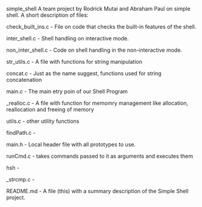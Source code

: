 simple_shell
A team project by Rodrick Mutai and Abraham Paul on simple shell.
A short description of files:

check_built_ins.c - File on code that checks the built-in features of the shell.

inter_shell.c - Shell handling on interactive mode.

non_inter_shell.c - Code on shell handling in the non-interactive mode.

str_utils.c - A file with functions for string manipulation 

concat.c - Just as the name suggest, functions used for string concatenation

main.c - The main etry poin of our Shell Program

_realloc.c - A file with function for memomry management like allocation, reallocation and freeing of memory

utils.c - other utility functions

findPath.c - 

main.h - Local header file with all prototypes to use.

runCmd.c - takes commands passed to it as arguments and executes them

hsh - 

_strcmp.c - 

README.md - A file (this) with a summary description of the Simple Shell project.
